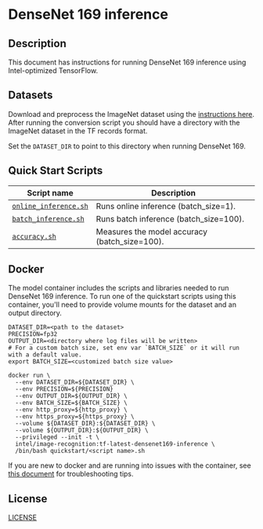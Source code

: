 <!--- 0. Title -->
# DenseNet 169 inference

<!-- 10. Description -->
## Description

This document has instructions for running DenseNet 169 inference using
Intel-optimized TensorFlow.

<!--- 30. Datasets -->
## Datasets

Download and preprocess the ImageNet dataset using the [instructions here](/datasets/imagenet/README.md).
After running the conversion script you should have a directory with the
ImageNet dataset in the TF records format.

Set the `DATASET_DIR` to point to this directory when running DenseNet 169.

<!--- 40. Quick Start Scripts -->
## Quick Start Scripts

| Script name | Description |
|-------------|-------------|
| [`online_inference.sh`](/quickstart/image_recognition/tensorflow/densenet169/inference/cpu/online_inference.sh) | Runs online inference (batch_size=1). |
| [`batch_inference.sh`](/quickstart/image_recognition/tensorflow/densenet169/inference/cpu/batch_inference.sh) | Runs batch inference (batch_size=100). |
| [`accuracy.sh`](/quickstart/image_recognition/tensorflow/densenet169/inference/cpu/accuracy.sh) | Measures the model accuracy (batch_size=100). |

<!--- 60. Docker -->
## Docker

The model container includes the scripts and libraries needed to run 
DenseNet 169 inference. To run one of the quickstart scripts 
using this container, you'll need to provide volume mounts for the dataset 
and an output directory.

```
DATASET_DIR=<path to the dataset>
PRECISION=fp32
OUTPUT_DIR=<directory where log files will be written>
# For a custom batch size, set env var `BATCH_SIZE` or it will run with a default value.
export BATCH_SIZE=<customized batch size value>

docker run \
  --env DATASET_DIR=${DATASET_DIR} \
  --env PRECISION=${PRECISION}
  --env OUTPUT_DIR=${OUTPUT_DIR} \
  --env BATCH_SIZE=${BATCH_SIZE} \
  --env http_proxy=${http_proxy} \
  --env https_proxy=${https_proxy} \
  --volume ${DATASET_DIR}:${DATASET_DIR} \
  --volume ${OUTPUT_DIR}:${OUTPUT_DIR} \
  --privileged --init -t \
  intel/image-recognition:tf-latest-densenet169-inference \
  /bin/bash quickstart/<script name>.sh
```

If you are new to docker and are running into issues with the container,
see [this document](https://github.com/IntelAI/models/tree/master/docs/general/docker.md)
for troubleshooting tips.

<!--- 80. License -->
## License

[LICENSE](/LICENSE)

